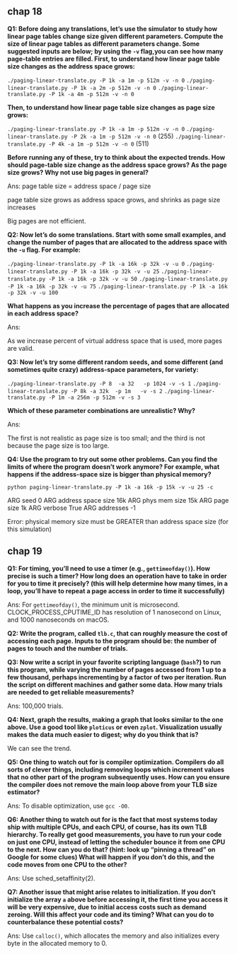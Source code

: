 ## chap 18

**Q1: Before doing any translations, let’s use the simulator to study how linear page tables change size given different parameters. Compute the size of linear page tables as different parameters change. Some suggested inputs are below; by using the ```-v``` flag,you can see how many page-table entries are filled. First, to understand how linear page table size changes as the address space grows:**

```./paging-linear-translate.py -P 1k -a 1m -p 512m -v -n 0```
```./paging-linear-translate.py -P 1k -a 2m -p 512m -v -n 0```
```./paging-linear-translate.py -P 1k -a 4m -p 512m -v -n 0```

**Then, to understand how linear page table size changes as page size grows:**

```./paging-linear-translate.py -P 1k -a 1m -p 512m -v -n 0``` 
```./paging-linear-translate.py -P 2k -a 1m -p 512m -v -n 0``` (255)
```./paging-linear-translate.py -P 4k -a 1m -p 512m -v -n 0``` (511)

**Before running any of these, try to think about the expected trends. How should page-table size change as the address space grows? As the page size grows? Why not use big pages in general?**

Ans:
page table size = address space / page size

page table size grows as address space grows, and shrinks as page size increases

Big pages are not efficient. 

**Q2: Now let’s do some translations. Start with some small examples, and change the number of pages that are allocated to the address space with the ```-u``` flag. For example:**

```./paging-linear-translate.py -P 1k -a 16k -p 32k -v -u 0```
```./paging-linear-translate.py -P 1k -a 16k -p 32k -v -u 25```
```./paging-linear-translate.py -P 1k -a 16k -p 32k -v -u 50```
```./paging-linear-translate.py -P 1k -a 16k -p 32k -v -u 75```
```./paging-linear-translate.py -P 1k -a 16k -p 32k -v -u 100```

**What happens as you increase the percentage of pages that are allocated in each address space?**

Ans:

As we increase percent of virtual address space that is used, more pages are valid.

**Q3: Now let’s try some different random seeds, and some different (and sometimes quite crazy) address-space parameters, for variety:**

```./paging-linear-translate.py -P 8  -a 32   -p 1024 -v -s 1```
```./paging-linear-translate.py -P 8k -a 32k  -p 1m   -v -s 2```
```./paging-linear-translate.py -P 1m -a 256m -p 512m -v -s 3```

**Which of these parameter combinations are unrealistic? Why?**

Ans:

The first is not realistic as page size is too small; and the third is not because the page size is too large.

**Q4: Use the program to try out some other problems. Can you find the limits of where the program doesn’t work anymore? For example, what happens if the address-space size is bigger than physical memory?**


```python paging-linear-translate.py -P 1k -a 16k -p 15k -v -u 25 -c```

ARG seed 0
ARG address space size 16k
ARG phys mem size 15k
ARG page size 1k
ARG verbose True
ARG addresses -1

Error: physical memory size must be GREATER than address space size (for this simulation)


## chap 19

**Q1: For timing, you’ll need to use a timer (e.g., ```gettimeofday()```). How precise is such a timer? How long does an operation have to take in order for you to time it precisely? (this will help determine how many times, in a loop, you’ll have to repeat a page access in order to time it successfully)**

Ans:
For ```gettimeofday()```, the minimum unit is microsecond. 
CLOCK_PROCESS_CPUTIME_ID has resolution of 1 nanosecond on Linux, and 1000 nanoseconds on macOS.

**Q2: Write the program, called ```tlb.c```, that can roughly measure the cost of accessing each page. Inputs to the program should be: the number of pages to touch and the number of trials.**

**Q3: Now write a script in your favorite scripting language (```bash```?) to run this program, while varying the number of pages accessed from 1 up to a few thousand, perhaps incrementing by a factor of two per iteration. Run the script on different machines and gather some data. How many trials are needed to get reliable measurements?**

Ans: 
100,000 trials.

**Q4: Next, graph the results, making a graph that looks similar to the one above. Use a good tool like ```ploticus``` or even ```zplot```. Visualization usually makes the data much easier to digest; why do you think that is?**

We can see the trend. 

**Q5: One thing to watch out for is compiler optimization. Compilers do all sorts of clever things, including removing loops which increment values that no other part of the program subsequently uses. How can you ensure the compiler does not remove the main loop above from your TLB size estimator?**

Ans:
To disable optimization, use ```gcc -O0```.

**Q6: Another thing to watch out for is the fact that most systems today ship with multiple CPUs, and each CPU, of course, has its own TLB hierarchy. To really get good measurements, you have to run your code on just one CPU, instead of letting the scheduler bounce it from one CPU to the next. How can you do that? (hint: look up “pinning a thread” on Google for some clues) What will happen if you don’t do this, and the code moves from one CPU to the other?**

Ans:
Use sched_setaffinity(2). 

**Q7: Another issue that might arise relates to initialization. If you don’t initialize the array ```a``` above before accessing it, the first time you access it will be very expensive, due to initial access costs such as demand zeroing. Will this affect your code and its timing? What can you do to counterbalance these potential costs?**

Ans:
Use ```calloc()```, which allocates the memory and also initializes every byte in the allocated memory to 0.